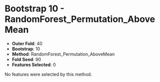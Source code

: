 # Bootstrap 10 - RandomForest_Permutation_AboveMean

- **Outer Fold**: 40
- **Bootstrap**: 10
- **Method**: RandomForest_Permutation_AboveMean
- **Fold Seed**: 90
- **Features Selected**: 0

No features were selected by this method.
